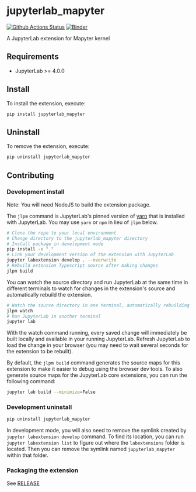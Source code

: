 # jupyterlab_mapyter

[![Github Actions Status](https://github.com/alberti42/jupyterlab_mapyter/workflows/Build/badge.svg)](https://github.com/alberti42/jupyterlab_mapyter/actions/workflows/build.yml)
[![Binder](https://mybinder.org/badge_logo.svg)](https://mybinder.org/v2/gh/alberti42/jupyterlab_mapyter/main?urlpath=lab)


A JupyterLab extension for Mapyter kernel

## Requirements

- JupyterLab >= 4.0.0

## Install

To install the extension, execute:

```bash
pip install jupyterlab_mapyter
```

## Uninstall

To remove the extension, execute:

```bash
pip uninstall jupyterlab_mapyter
```

## Contributing

### Development install

Note: You will need NodeJS to build the extension package.

The `jlpm` command is JupyterLab's pinned version of
[yarn](https://yarnpkg.com/) that is installed with JupyterLab. You may use
`yarn` or `npm` in lieu of `jlpm` below.

```bash
# Clone the repo to your local environment
# Change directory to the jupyterlab_mapyter directory
# Install package in development mode
pip install -e "."
# Link your development version of the extension with JupyterLab
jupyter labextension develop . --overwrite
# Rebuild extension Typescript source after making changes
jlpm build
```

You can watch the source directory and run JupyterLab at the same time in different terminals to watch for changes in the extension's source and automatically rebuild the extension.

```bash
# Watch the source directory in one terminal, automatically rebuilding when needed
jlpm watch
# Run JupyterLab in another terminal
jupyter lab
```

With the watch command running, every saved change will immediately be built locally and available in your running JupyterLab. Refresh JupyterLab to load the change in your browser (you may need to wait several seconds for the extension to be rebuilt).

By default, the `jlpm build` command generates the source maps for this extension to make it easier to debug using the browser dev tools. To also generate source maps for the JupyterLab core extensions, you can run the following command:

```bash
jupyter lab build --minimize=False
```

### Development uninstall

```bash
pip uninstall jupyterlab_mapyter
```

In development mode, you will also need to remove the symlink created by `jupyter labextension develop`
command. To find its location, you can run `jupyter labextension list` to figure out where the `labextensions`
folder is located. Then you can remove the symlink named `jupyterlab_mapyter` within that folder.

### Packaging the extension

See [RELEASE](RELEASE.md)
